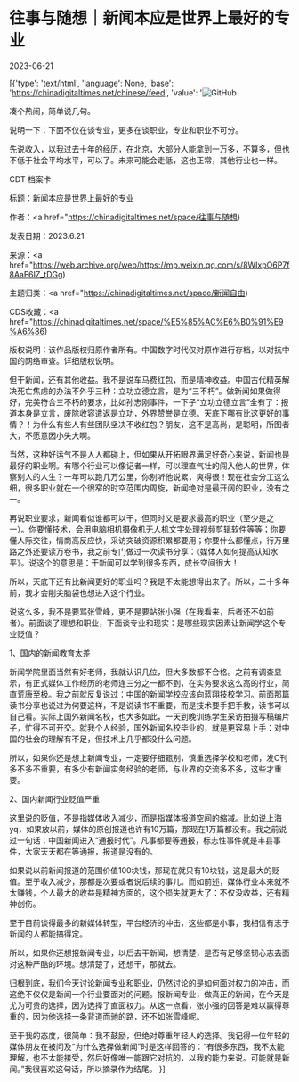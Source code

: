 # 往事与随想｜新闻本应是世界上最好的专业

2023-06-21

[{'type': 'text/html', 'language': None, 'base': 'https://chinadigitaltimes.net/chinese/feed', 'value': '![GitHub](https://chinadigitaltimes.net/chinese/files/2023/06/image-1687334501152.png)

凑个热闹，简单说几句。

说明一下：下面不仅在谈专业，更多在谈职业，专业和职业不可分。

先说收入，以我过去十年的经历，在北京，大部分人能拿到一万多，不算多，但也不低于社会平均水平，可以了。未来可能会走低，这也正常，其他行业也一样。



CDT 档案卡

标题：新闻本应是世界上最好的专业

作者：<a href="https://chinadigitaltimes.net/space/往事与随想)

发表日期：2023.6.21

来源：<a href="https://web.archive.org/web/https://mp.weixin.qq.com/s/8WIxpO6P7f8AaF6IZ_tDGg)

主题归类：<a href="https://chinadigitaltimes.net/space/新闻自由)

CDS收藏：<a href="https://chinadigitaltimes.net/space/%E5%85%AC%E6%B0%91%E9%A6%86)

版权说明：该作品版权归原作者所有。中国数字时代仅对原作进行存档，以对抗中国的网络审查。详细版权说明。





但干新闻，还有其他收益。我不是说车马费红包，而是精神收益。中国古代精英解决死亡焦虑的办法不外乎三种：立功立德立言，是为“三不朽”。做新闻如果做得好，完美符合三不朽的要求，比如孙志刚事件，一下子“立功立德立言”全有了：报道本身是立言，废除收容遣返是立功，外界赞誉是立德。天底下哪有比这更好的事情？！为什么有些人有些团队坚决不收红包？朋友，这不是高尚，是聪明，所图者大，不愿意因小失大啊。

当然，这种好运气不是人人都碰上，但如果从开拓眼界满足好奇心来说，新闻也是最好的职业啊。有哪个行业可以像记者一样，可以理直气壮的闯入他人的世界，体察别人的人生？一年可以跑几万公里，你别听他说累，爽得很！现在社会分工这么细，很多职业就在一个很窄的时空范围内周旋，新闻绝对是最开阔的职业，没有之一。

再说职业要求，新闻看似谁都可以干，但同时又是要求最高的职业（至少是之一）。你要懂技术，会用电脑相机摄像机无人机文字处理视频剪辑软件等等；你要懂人际交往，情商高反应快，采访突破资源积累都要用；你要什么都懂点，行万里路之外还要读万卷书，我之前专门做过一次读书分享：《媒体人如何提高认知水平》。说这个的意思是：干新闻可以学到很多东西，成长空间很大！

所以，天底下还有比新闻更好的职业吗？我是不太能想得出来了。所以，二十多年前，我才会削尖脑袋也想进入这个行业。

说这么多，我不是要骂张雪峰，更不是要站张小强（在我看来，后者还不如前者）。前面谈了理想和职业，下面谈专业和现实：是哪些现实因素让新闻学这个专业贬值？

1、国内的新闻教育太差

新闻学院里面当然有好老师，我就认识几位，但大多数都不合格。之前有调查显示，有正式媒体工作经历的老师连三分之一都不到，在实务要求这么高的行业，简直荒唐至极。我之前就反复说过：中国的新闻学校应该向蓝翔技校学习。前面那篇读书分享也说过为何要这样，不是说读书不重要，而是技术要手把手教，读书可以自己看。实际上国外新闻名校，也大多如此，一天到晚训练学生采访拍摄写稿编片子，忙得不可开交。就我个人经验，国外新闻名校毕业的，就是更容易上手：对中国的社会的理解有不足，但技术上几乎都没什么问题。

所以，如果你还是想上新闻专业，一定要仔细甄别，慎重选择学校和老师，发C刊多不多不重要，有多少有新闻实务经验的老师，与业界的交流多不多，这些才重要。

2、国内新闻行业贬值严重

这里说的贬值，不是指媒体收入减少，而是指媒体报道空间的缩减。比如说上海yq，如果放以前，媒体的原创报道也许有10万篇，那现在1万篇都没有。我之前说过一句话：中国新闻进入“通报时代”。凡事都要等通报，标志性事件就是丰县事件，大家天天都在等通报，报道是没有的。

如果说以前新闻报道的范围价值100块钱，那现在就只有10块钱，这是最大的贬值。至于收入减少，那都是次要或者说后续的事儿。而如前述，媒体行业本来就不太赚钱，个人最大的收益是精神方面的，这个损失就更大了：不仅没收益，还有精神创伤。

至于目前谈得最多的新媒体转型，平台经济的冲击，这些都是小事，我相信有志于新闻的人都能搞得定。

所以，如果你还想报新闻专业，以后去干新闻，想清楚，是否有足够坚韧心志去面对这种严酷的环境。想清楚了，还想干，那就去。

归根到底，我们今天讨论新闻专业和职业，仍然讨论的是如何面对权力的冲击，而这绝不仅仅是新闻一个行业要面对的问题。报新闻专业，做真正的新闻，在今天是尤为可贵的选择，因为选择了直面权力。从这一点看，张小强的回答是难以赢得尊重的，因为他选择一条背道而驰的路，还不如张雪峰呢。

至于我的态度，很简单：我不鼓励，但绝对尊重年轻人的选择。我记得一位年轻的媒体朋友在被问及“为什么选择做新闻”时是这样回答的：“有很多东西，我不太能理解，也不太能接受，然后好像唯一能跟它对抗的，以我的能力来说。可能就是新闻。”我很喜欢这句话，所以摘录作为结尾。'}]